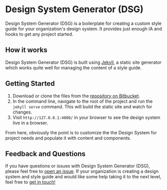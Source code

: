 # Design System Generator (DSG)

Design System Generator (DSG) is a boilerplate for creating a custom style guide for your organization's design system. It provides just enough IA and hooks to get any project started.

## How it works
Design System Generator (DSG) is built using [Jekyll](https://jekyllrb.com/), a static site generator which works quite well for managing the content of a style guide.

## Getting Started
1. Download or clone the files from the [repository on Bitbucket](https://#).
2. In the command line, navigate to the root of the project and run the `jekyll serve` command. This will build the static site and watch for changes.
3. Visit `http://127.0.0.1:4000/` in your browser to see the design system live in a browser.

From here, obviously the point is to customize the the Design System for project needs and populate it with content and components.

## Feedback and Questions
If you have questions or issues with Design System Generator (DSG), please feel free to [open an issue](https://#). If your organization is creating a design system and style guide and would like some help taking it to the next level, feel free to [get in touch!](http://bluefountainmedia.com/contact/)
